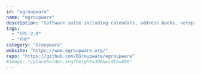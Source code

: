 ```yaml
---
id: "egroupware"
name: "egroupware"
description: "Software suite including calendars, address books, notepad, project management tools, client relationship management tools (CRM), knowledge management tools, a wiki and a CMS."
tags:
  - "GPL-2.0"
  - "PHP"
category: "Groupware"
website: "https://www.egroupware.org/"
repo: "https://github.com/EGroupware/egroupware"
#image: "/placeholder.svg?height=300&width=400"
---
```


